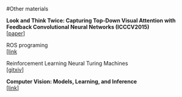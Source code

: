 #Other materials

**Look and Think Twice: Capturing Top-Down Visual Attention with Feedback
Convolutional Neural Networks (ICCCV2015)**  
[[paper](http://www.cv-foundation.org/openaccess/content_iccv_2015/papers/Cao_Look_and_Think_ICCV_2015_paper.pdf)]  

ROS programing  
[[link](http://irvs.github.io/rosbook_jp/)  

Reinforcement Learning Neural Turing Machines  
[[gitxiv](http://gitxiv.com/posts/ZuSYfufoftfkY2zgP/reinforcement-learning-neural-turing-machines)]  


**Computer Vision:  Models, Learning, and Inference**  
[[link](http://www.computervisionmodels.com)]  








